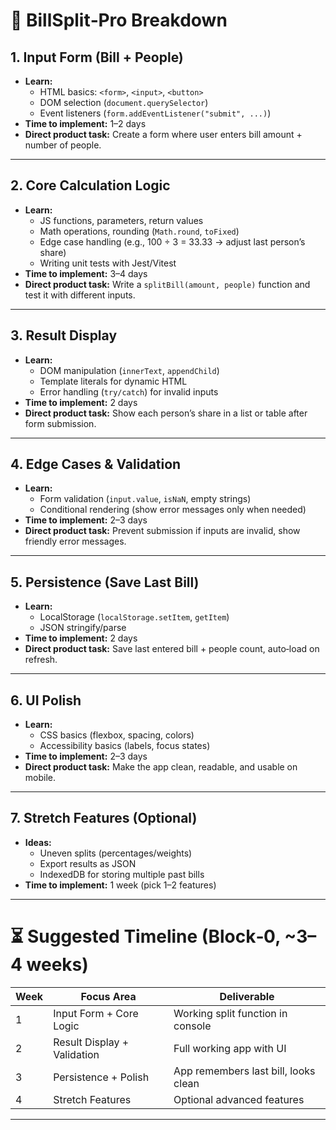 # 🧩 BillSplit‑Pro Breakdown

## 1. **Input Form (Bill + People)**

-   **Learn:**
    -   HTML basics: `<form>`, `<input>`, `<button>`
    -   DOM selection (`document.querySelector`)
    -   Event listeners (`form.addEventListener("submit", ...)`)
-   **Time to implement:** 1–2 days
-   **Direct product task:** Create a form where user enters bill amount + number of people.

---

## 2. **Core Calculation Logic**

-   **Learn:**
    -   JS functions, parameters, return values
    -   Math operations, rounding (`Math.round`, `toFixed`)
    -   Edge case handling (e.g., 100 ÷ 3 = 33.33 → adjust last person’s share)
    -   Writing unit tests with Jest/Vitest
-   **Time to implement:** 3–4 days
-   **Direct product task:** Write a `splitBill(amount, people)` function and test it with different inputs.

---

## 3. **Result Display**

-   **Learn:**
    -   DOM manipulation (`innerText`, `appendChild`)
    -   Template literals for dynamic HTML
    -   Error handling (`try/catch`) for invalid inputs
-   **Time to implement:** 2 days
-   **Direct product task:** Show each person’s share in a list or table after form submission.

---

## 4. **Edge Cases & Validation**

-   **Learn:**
    -   Form validation (`input.value`, `isNaN`, empty strings)
    -   Conditional rendering (show error messages only when needed)
-   **Time to implement:** 2–3 days
-   **Direct product task:** Prevent submission if inputs are invalid, show friendly error messages.

---

## 5. **Persistence (Save Last Bill)**

-   **Learn:**
    -   LocalStorage (`localStorage.setItem`, `getItem`)
    -   JSON stringify/parse
-   **Time to implement:** 2 days
-   **Direct product task:** Save last entered bill + people count, auto‑load on refresh.

---

## 6. **UI Polish**

-   **Learn:**
    -   CSS basics (flexbox, spacing, colors)
    -   Accessibility basics (labels, focus states)
-   **Time to implement:** 2–3 days
-   **Direct product task:** Make the app clean, readable, and usable on mobile.

---

## 7. **Stretch Features (Optional)**

-   **Ideas:**
    -   Uneven splits (percentages/weights)
    -   Export results as JSON
    -   IndexedDB for storing multiple past bills
-   **Time to implement:** 1 week (pick 1–2 features)

---

# ⏳ Suggested Timeline (Block‑0, ~3–4 weeks)

| Week | Focus Area                  | Deliverable                          |
| ---- | --------------------------- | ------------------------------------ |
| 1    | Input Form + Core Logic     | Working split function in console    |
| 2    | Result Display + Validation | Full working app with UI             |
| 3    | Persistence + Polish        | App remembers last bill, looks clean |
| 4    | Stretch Features            | Optional advanced features           |

---

